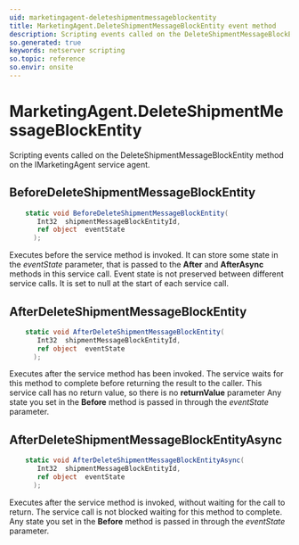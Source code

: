 ```yaml
---
uid: marketingagent-deleteshipmentmessageblockentity
title: MarketingAgent.DeleteShipmentMessageBlockEntity event method
description: Scripting events called on the DeleteShipmentMessageBlockEntity method on the MarketingAgent service agent.
so.generated: true
keywords: netserver scripting
so.topic: reference
so.envir: onsite
---
```

# MarketingAgent.DeleteShipmentMessageBlockEntity

Scripting events called on the <see cref='M:IMarketingAgent.DeleteShipmentMessageBlockEntity'>DeleteShipmentMessageBlockEntity</see> method on the <see cref='IMarketingAgent'>IMarketingAgent</see>  service agent.

## BeforeDeleteShipmentMessageBlockEntity
```cs
    static void BeforeDeleteShipmentMessageBlockEntity(
       Int32  shipmentMessageBlockEntityId,
       ref object  eventState
      );
```
Executes before the service method is invoked.
It can store some state in the *eventState* parameter, that is passed to the **After** and **AfterAsync** methods in this service call.
Event state is not preserved between different service calls. It is set to null at the start of each service call.
## AfterDeleteShipmentMessageBlockEntity
```cs
    static void AfterDeleteShipmentMessageBlockEntity(
       Int32  shipmentMessageBlockEntityId,
       ref object  eventState
      );
```
Executes after the service method has been invoked. The service waits for this method to complete before returning the result to the caller.
This service call has no return value, so there is no **returnValue** parameter
Any state you set in the **Before** method is passed in through the *eventState* parameter.
## AfterDeleteShipmentMessageBlockEntityAsync
```cs
    static void AfterDeleteShipmentMessageBlockEntityAsync(
       Int32  shipmentMessageBlockEntityId,
       ref object  eventState
      );
```
Executes after the service method is invoked, without waiting for the call to return.
The service call is not blocked waiting for this method to complete.
Any state you set in the **Before** method is passed in through the *eventState* parameter.

